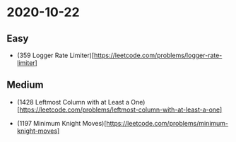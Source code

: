 # 2020-10-22

## Easy

* (359 Logger Rate Limiter)[https://leetcode.com/problems/logger-rate-limiter]

## Medium

* (1428 Leftmost Column with at Least a One)[https://leetcode.com/problems/leftmost-column-with-at-least-a-one]

* (1197 Minimum Knight Moves)[https://leetcode.com/problems/minimum-knight-moves]
